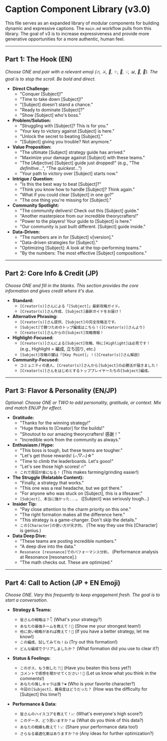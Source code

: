 # Caption Component Library (v3.0)

This file serves as an expanded library of modular components for building dynamic and expressive captions. The `main.md` workflow pulls from this library. The goal of v3 is to increase expressiveness and provide more generative opportunities for a more authentic, human feel.

---

## Part 1: The Hook (EN)

*Choose ONE and pair with a relevant emoji (🔥, ⚔️, 🤯, ✨, 🚀, 💡, 📊, 🎯, 👑).*
*The goal is to stop the scroll. Be bold and direct.*

* **Direct Challenge:**
  * "Conquer [Subject]!"
  * "Time to take down [Subject]!"
  * "[Subject] doesn't stand a chance."
  * "Ready to dominate [Subject]?"
  * "Show [Subject] who's boss."
* **Problem/Solution:**
  * "Struggling with [Subject]? This is for you."
  * "Your key to victory against [Subject] is here."
  * "Unlock the secret to beating [Subject]."
  * "[Subject] giving you trouble? Not anymore."
* **Value Proposition:**
  * "The ultimate [Subject] strategy guide has arrived."
  * "Maximize your damage against [Subject] with these teams."
  * "The [Adjective] [Subject] guide just dropped!" (e.g., "The *definitive*...", "The *quickest*...")
  * "Your path to victory over [Subject] starts now."
* **Intrigue / Question:**
  * "Is this the best way to beat [Subject]?"
  * "Think you know how to handle [Subject]? Think again."
  * "What if you could clear [Subject] in one go?"
  * "The one thing you're missing for [Subject]."
* **Community Spotlight:**
  * "The community delivers! Check out this [Subject] guide."
  * "Another masterpiece from our incredible theorycrafters!"
  * "Power to the players! Your guide to [Subject] is here."
  * "Our community is just built different. [Subject] guide inside."
* **Data-Driven:**
  * "The numbers are in for [Subject] v[version]."
  * "Data-driven strategies for [Subject]."
  * "Optimizing [Subject]: A look at the top-performing teams."
  * "By the numbers: The most effective [Subject] compositions."

---

## Part 2: Core Info & Credit (JP)

*Choose ONE and fill in the blanks. This section provides the core information and gives credit where it's due.*

* **Standard:**
  * `[Creator(s)]さんによる「[Subject]」最新攻略ガイド。`
  * `[Creator(s)]さん作成、[Subject]最新ガイドをお届け！`
* **Alternative Phrasing:**
  * `[Creator(s)]さん提供、[Subject]の完全攻略法です。`
  * `[Subject]で勝つためのトップ編成はこちら！([Creator(s)]さんより)`
  * `[Creator(s)]さんからの[Subject]攻略情報！`
* **Highlight-Focused:**
  * `[Creator(s)]さんによる[Subject]攻略、特に[Highlight]は必見です！` (e.g., Highlight = 編成, 立ち回り, etc.)
  * `[Subject]攻略の鍵は「[Key Point]」！([Creator(s)]さん解説)`
* **Community-Focused:**
  * `コミュニティの達人、[Creator(s)]さんから[Subject]の必勝法が届きました！`
  * `[Creator(s)]さんをはじめとするトッププレイヤーたちの[Subject]編成。`

---

## Part 3: Flavor & Personality (EN/JP)

*Optional: Choose ONE or TWO to add personality, gratitude, or context. Mix and match EN/JP for effect.*

* **Gratitude:**
  * "Thanks for the winning strategy!"
  * "Huge thanks to [Creator] for the builds!"
  * "Shoutout to our amazing theorycrafters! 感謝！"
  * "Incredible work from the community as always."
* **Enthusiasm / Hype:**
  * "This boss is tough, but these teams are tougher."
  * "Let's get those rewards! (⌒▽⌒)☆"
  * "Time to climb the leaderboards. Let's gooo!"
  * "Let's see those high scores! 🔥"
  * `これで周回が楽になる！` (This makes farming/grinding easier!)
* **The Struggle (Relatable Content):**
  * "Finally, a strategy that works."
  * "This one was a real headache, but we got there."
  * "For anyone who was stuck on [Subject], this is a lifesaver."
  * `[Subject]、本当に強かった...。` ([Subject] was seriously tough...)
* **Insider Tip:**
  * "Pay close attention to the charm priority on this one."
  * "The right formation makes all the difference here."
  * "This strategy is a game-changer. Don't skip the details."
  * `この[Character]の使い方が天才的。` (The way they use this [Character] is genius.)
* **Data Deep Dive:**
  * "These teams are posting incredible numbers."
  * "A deep dive into the data."
  * `Resonance [resonance]でのパフォーマンス分析。` (Performance analysis at Resonance [resonance].)
  * "The math checks out. These are optimized."

---

## Part 4: Call to Action (JP + EN Emoji)

*Choose ONE. Vary this frequently to keep engagement fresh. The goal is to start a conversation.*

* **Strategy & Teams:**
  * `皆さんの戦略は？👇` (What's your strategy?)
  * `あなたの最強チームを教えて！💪` (Show me your strongest team!)
  * `他に良い戦略があれば教えて！🤔` (If you have a better strategy, let me know!)
  * `この編成、試してみてね！👍` (Try out this formation!)
  * `どんな編成でクリアしましたか？` (What formation did you use to clear it?)

* **Status & Feelings:**
  * `このボス、もう倒した？👀` (Have you beaten this boss yet?)
  * `コメントで感想を聞かせてください！💬` (Let us know what you think in the comments!)
  * `あなたの推しキャラは誰？❤️` (Who is your favorite character?)
  * `今回の[Subject]、難易度はどうだった？` (How was the difficulty for [Subject] this time?)

* **Performance & Data:**
  * `皆さんのハイスコアを教えて！📈` (What's everyone's high score?)
  * `このデータ、どう思いますか？📊` (What do you think of this data?)
  * `あなたの戦績も教えて！📈` (Share your performance data too!)
  * `さらなる最適化案はありますか？🤓` (Any ideas for further optimization?)

